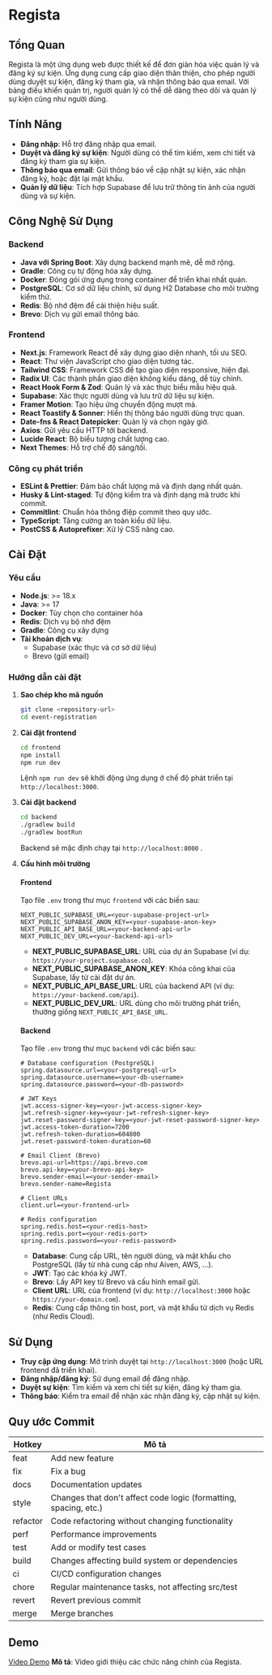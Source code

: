 # Regista

## Tổng Quan

Regista là một ứng dụng web được thiết kế để đơn giản hóa việc quản lý và đăng ký sự kiện. Ứng dụng cung cấp giao diện thân thiện, cho phép người dùng duyệt sự kiện, đăng ký tham gia, và nhận thông báo qua email. Với bảng điều khiển quản trị, người quản lý có thể dễ dàng theo dõi và quản lý sự kiện cũng như người dùng.

## Tính Năng

-   **Đăng nhập**: Hỗ trợ đăng nhập qua email.
-   **Duyệt và đăng ký sự kiện**: Người dùng có thể tìm kiếm, xem chi tiết và đăng ký tham gia sự kiện.
-   **Thông báo qua email**: Gửi thông báo về cập nhật sự kiện, xác nhận đăng ký, hoặc đặt lại mật khẩu.
-   **Quản lý dữ liệu**: Tích hợp Supabase để lưu trữ thông tin ảnh của người dùng và sự kiện.

## Công Nghệ Sử Dụng

### Backend

-   **Java với Spring Boot**: Xây dựng backend mạnh mẽ, dễ mở rộng.
-   **Gradle**: Công cụ tự động hóa xây dựng.
-   **Docker**: Đóng gói ứng dụng trong container để triển khai nhất quán.
-   **PostgreSQL**: Cơ sở dữ liệu chính, sử dụng H2 Database cho môi trường kiểm thử.
-   **Redis**: Bộ nhớ đệm để cải thiện hiệu suất.
-   **Brevo**: Dịch vụ gửi email thông báo.

### Frontend

-   **Next.js**: Framework React để xây dựng giao diện nhanh, tối ưu SEO.
-   **React**: Thư viện JavaScript cho giao diện tương tác.
-   **Tailwind CSS**: Framework CSS để tạo giao diện responsive, hiện đại.
-   **Radix UI**: Các thành phần giao diện không kiểu dáng, dễ tùy chỉnh.
-   **React Hook Form & Zod**: Quản lý và xác thực biểu mẫu hiệu quả.
-   **Supabase**: Xác thực người dùng và lưu trữ dữ liệu sự kiện.
-   **Framer Motion**: Tạo hiệu ứng chuyển động mượt mà.
-   **React Toastify & Sonner**: Hiển thị thông báo người dùng trực quan.
-   **Date-fns & React Datepicker**: Quản lý và chọn ngày giờ.
-   **Axios**: Gửi yêu cầu HTTP tới backend.
-   **Lucide React**: Bộ biểu tượng chất lượng cao.
-   **Next Themes**: Hỗ trợ chế độ sáng/tối.

### Công cụ phát triển

-   **ESLint & Prettier**: Đảm bảo chất lượng mã và định dạng nhất quán.
-   **Husky & Lint-staged**: Tự động kiểm tra và định dạng mã trước khi commit.
-   **Commitlint**: Chuẩn hóa thông điệp commit theo quy ước.
-   **TypeScript**: Tăng cường an toàn kiểu dữ liệu.
-   **PostCSS & Autoprefixer**: Xử lý CSS nâng cao.

## Cài Đặt

### Yêu cầu

-   **Node.js**: >= 18.x
-   **Java**: >= 17
-   **Docker**: Tùy chọn cho container hóa
-   **Redis**: Dịch vụ bộ nhớ đệm
-   **Gradle**: Công cụ xây dựng
-   **Tài khoản dịch vụ**:
    -   Supabase (xác thực và cơ sở dữ liệu)
    -   Brevo (gửi email)

### Hướng dẫn cài đặt

1.  **Sao chép kho mã nguồn**
    
    ```bash
    git clone <repository-url>
    cd event-registration
    ```
    
2.  **Cài đặt frontend**
    
    ```bash
    cd frontend
    npm install
    npm run dev
    ```
    
    Lệnh `npm run dev` sẽ khởi động ứng dụng ở chế độ phát triển tại `http://localhost:3000`.
    
3.  **Cài đặt backend**
    
    ```bash
    cd backend
    ./gradlew build
    ./gradlew bootRun
    ```
    
    Backend sẽ  mặc định chạy tại `http://localhost:8000` .
    
4.  **Cấu hình môi trường**
    
    #### Frontend
    
    Tạo file `.env` trong thư mục `frontend` với các biến sau:
    
    ```
    NEXT_PUBLIC_SUPABASE_URL=<your-supabase-project-url>
    NEXT_PUBLIC_SUPABASE_ANON_KEY=<your-supabase-anon-key>
    NEXT_PUBLIC_API_BASE_URL=<your-backend-api-url>
    NEXT_PUBLIC_DEV_URL=<your-backend-api-url>
    ```
    
    -   **NEXT_PUBLIC_SUPABASE_URL**: URL của dự án Supabase (ví dụ: `https://your-project.supabase.co`).
    -   **NEXT_PUBLIC_SUPABASE_ANON_KEY**: Khóa công khai của Supabase, lấy từ cài đặt dự án.
    -   **NEXT_PUBLIC_API_BASE_URL**: URL của backend API (ví dụ: `https://your-backend.com/api`).
    -   **NEXT_PUBLIC_DEV_URL**: URL dùng cho môi trường phát triển, thường giống `NEXT_PUBLIC_API_BASE_URL`.
    
    #### Backend
    
    Tạo file `.env`  trong thư mục `backend` với các biến sau:
    
    ```properties
    # Database configuration (PostgreSQL)
    spring.datasource.url=<your-postgresql-url>
    spring.datasource.username=<your-db-username>
    spring.datasource.password=<your-db-password>
    
    # JWT Keys
    jwt.access-signer-key=<your-jwt-access-signer-key>
    jwt.refresh-signer-key=<your-jwt-refresh-signer-key>
    jwt.reset-password-signer-key=<your-jwt-reset-password-signer-key>
    jwt.access-token-duration=7200
    jwt.refresh-token-duration=604800
    jwt.reset-password-token-duration=60
    
    # Email Client (Brevo)
    brevo.api-url=https://api.brevo.com
    brevo.api-key=<your-brevo-api-key>
    brevo.sender-email=<your-sender-email>
    brevo.sender-name=Regista
    
    # Client URLs
    client.url=<your-frontend-url>
    
    # Redis configuration
    spring.redis.host=<your-redis-host>
    spring.redis.port=<your-redis-port>
    spring.redis.password=<your-redis-password>
    
    ```
    
    -   **Database**: Cung cấp URL, tên người dùng, và mật khẩu cho PostgreSQL (lấy từ nhà cung cấp như Aiven, AWS, ...).
    -   **JWT**: Tạo các khóa ký JWT.
    -   **Brevo**: Lấy API key từ Brevo và cấu hình email gửi.
    -   **Client URL**: URL của frontend (ví dụ: `http://localhost:3000` hoặc `https://your-domain.com`).
    -   **Redis**: Cung cấp thông tin host, port, và mật khẩu từ dịch vụ Redis (như Redis Cloud).
    

    

## Sử Dụng

-   **Truy cập ứng dụng**: Mở trình duyệt tại `http://localhost:3000` (hoặc URL frontend đã triển khai).
-   **Đăng nhập/đăng ký**: Sử dụng email để đăng nhập.
-   **Duyệt sự kiện**: Tìm kiếm và xem chi tiết sự kiện, đăng ký tham gia.
-   **Thông báo**: Kiểm tra email để nhận xác nhận đăng ký, cập nhật sự kiện.

## Quy ước Commit

| Hotkey    | Mô tả |
|-----------|-------------|
| feat      | Add new feature |
| fix       | Fix a bug |
| docs      | Documentation updates |
| style     | Changes that don't affect code logic (formatting, spacing, etc.) |
| refactor  | Code refactoring without changing functionality |
| perf      | Performance improvements |
| test      | Add or modify test cases |
| build     | Changes affecting build system or dependencies |
| ci        | CI/CD configuration changes |
| chore     | Regular maintenance tasks, not affecting src/test |
| revert    | Revert previous commit |
| merge     | Merge branches |

## Demo
[Video Demo](https://youtu.be/LPepD-YM59Q)
**Mô tả**: Video giới thiệu các chức năng chính của Regista.
